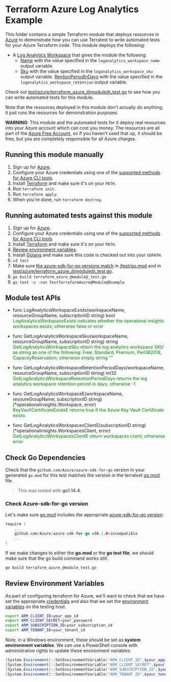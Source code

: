 # Terraform Azure Log Analytics Example

This folder contains a simple Terraform module that deploys resources in [Azure](https://azure.microsoft.com/) to demonstrate how you can use Terratest to write automated tests for your Azure Terraform code. This module deploys the following:


* A [Log Analytics Workspace](https://docs.microsoft.com/en-us/azure/azure-monitor/platform/log-analytics-agent) that gives the module the following:
    * [Name](https://docs.microsoft.com/en-us/azure/azure-monitor/learn/quick-create-workspace#:~:text=%20Create%20a%20Log%20Analytics%20workspace%20in%20the,and%20region%20as%20in%20the%20deleted...%20More%20)  with the value specified in the `loganalytics_workspace_name`  output variable.
    * [Sku](https://docs.microsoft.com/en-us/azure/azure-monitor/learn/quick-create-workspace#:~:text=%20Create%20a%20Log%20Analytics%20workspace%20in%20the,and%20region%20as%20in%20the%20deleted...%20More%20)  with the value specified in the `loganalytics_workspace_sku`  output variable.
    [RentionPeriodInDays](https://docs.microsoft.com/en-us/azure/azure-monitor/learn/quick-create-workspace#:~:text=%20Create%20a%20Log%20Analytics%20workspace%20in%20the,and%20region%20as%20in%20the%20deleted...%20More%20)  with the value specified in the `loganalytics_workspace_retention`  output variable.

Check out [test/azure/terraform_azure_@module@_test.go](/test/azure/terraform_azure_@module@_test.go) to see how you can write
automated tests for this module.

Note that the resources deployed in this module don't actually do anything; it just runs the resources for
demonstration purposes.

**WARNING**: This module and the automated tests for it deploy real resources into your Azure account which can cost you
money. The resources are all part of the [Azure Free Account](https://azure.microsoft.com/en-us/free/), so if you haven't used that up,
it should be free, but you are completely responsible for all Azure charges.

## Running this module manually

1. Sign up for [Azure](https://azure.microsoft.com/).
1. Configure your Azure credentials using one of the [supported methods for Azure CLI
   tools](https://docs.microsoft.com/en-us/cli/azure/azure-cli-configuration?view=azure-cli-latest).
1. Install [Terraform](https://www.terraform.io/) and make sure it's on your `PATH`.
1. Run `terraform init`.
1. Run `terraform apply`.
1. When you're done, run `terraform destroy`.

## Running automated tests against this module

1. Sign up for [Azure](https://azure.microsoft.com/).
1. Configure your Azure credentials using one of the [supported methods for Azure CLI
   tools](https://docs.microsoft.com/en-us/cli/azure/azure-cli-configuration?view=azure-cli-latest).
1. Install [Terraform](https://www.terraform.io/) and make sure it's on your `PATH`.
1. [Review environment variables](#review-environment-variables).
1. Install [Golang](https://golang.org/) and make sure this code is checked out into your `GOPATH`.
1. `cd test`
1. Make sure [the azure-sdk-for-go versions match](#check-go-dependencies) in [/test/go.mod](/test/go.mod) and in [test/azure/terraform_azure_@module@_test.go](/test/terraform_azure_nic_test.go).
1. `go build terraform_azure_@module@_test.go`
1. `go test -v -run TestTerraformAzure@Module@Example`

## Module test APIs


- func LogAnalyticsWorkspaceExists(workspaceName, resourceGroupName, subscriptionID string) bool
    </br><font color="green">LogAnalyticsWorkspaceExists indicates whether the operatonal insights
    workspaces exists; otherwise false or error</font>

- func GetLogAnalyticsWorkspaceSku(workspaceName, resourceGroupName, subscriptionID string) string
    </br><font color="green">GetLogAnalyticsWorkspaceSku return the log analytics workspace SKU as string
    as one of the following: Free, Standard, Premium, PerGB2018,
    CapacityReservation; otherwise empty string ""</font>

- func GetLogAnalyticsWorkspaceRetentionPeriodDays(workspaceName, resourceGroupName, subscriptionID string) int32
    </br><font color="green">GetLogAnalyticsWorkspaceRetentionPeriodDays returns the log analytics
    workspace retention period in days; otherwise -1</font>

- func GetLogAnalyticsWorkspaceE(workspaceName, resoureGroupName, subscriptionID string) (*operationalinsights.Workspace, error)
    </br><font color="green">KeyVaultCertificateExistsE returns true if the Azure Key Vault Certificate exists</font>
- func GetLogAnalyticsWorkspacesClientE(subscriptionID string) (*operationalinsights.WorkspacesClient, error)
    </br><font color="green">GetLogAnalyticsWorkspacesClientE return workspaces client; otherwise error</font>

## Check Go Dependencies

Check that the `github.com/Azure/azure-sdk-for-go` version in your generated `go.mod` for this test matches the version in the terratest [go.mod](https://github.com/gruntwork-io/terratest/blob/master/go.mod) file.  

> This was tested with **go1.14.4**.

### Check Azure-sdk-for-go version

Let's make sure [go.mod](https://github.com/gruntwork-io/terratest/blob/master/go.mod) includes the appropriate [azure-sdk-for-go version](https://github.com/Azure/azure-sdk-for-go/releases/tag/v38.1.0):

```go
require (
    ...
    github.com/Azure/azure-sdk-for-go v38.1.0+incompatible
    ...
)
```

If we make changes to either the **go.mod** or the **go test file**, we should make sure that the go build command works still.

```powershell
go build terraform_azure_@module_test.go
```

## Review Environment Variables

As part of configuring terraform for Azure, we'll want to check that we have set the appropriate [credentials](https://docs.microsoft.com/en-us/azure/terraform/terraform-install-configure?toc=https%3A%2F%2Fdocs.microsoft.com%2Fen-us%2Fazure%2Fterraform%2Ftoc.json&bc=https%3A%2F%2Fdocs.microsoft.com%2Fen-us%2Fazure%2Fbread%2Ftoc.json#set-up-terraform-access-to-azure) and also that we set the [environment variables](https://docs.microsoft.com/en-us/azure/terraform/terraform-install-configure?toc=https%3A%2F%2Fdocs.microsoft.com%2Fen-us%2Fazure%2Fterraform%2Ftoc.json&bc=https%3A%2F%2Fdocs.microsoft.com%2Fen-us%2Fazure%2Fbread%2Ftoc.json#configure-terraform-environment-variables) on the testing host.

```bash
export ARM_CLIENT_ID=your_app_id
export ARM_CLIENT_SECRET=your_password
export ARM_SUBSCRIPTION_ID=your_subscription_id
export ARM_TENANT_ID=your_tenant_id
```

Note, in a Windows environment, these should be set as **system environment variables**.  We can use a PowerShell console with administrative rights to update these environment variables:

```powershell
[System.Environment]::SetEnvironmentVariable("ARM_CLIENT_ID",$your_app_id,[System.EnvironmentVariableTarget]::Machine)
[System.Environment]::SetEnvironmentVariable("ARM_CLIENT_SECRET",$your_password,[System.EnvironmentVariableTarget]::Machine)
[System.Environment]::SetEnvironmentVariable("ARM_SUBSCRIPTION_ID",$your_subscription_id,[System.EnvironmentVariableTarget]::Machine)
[System.Environment]::SetEnvironmentVariable("ARM_TENANT_ID",$your_tenant_id,[System.EnvironmentVariableTarget]::Machine)
```






 
